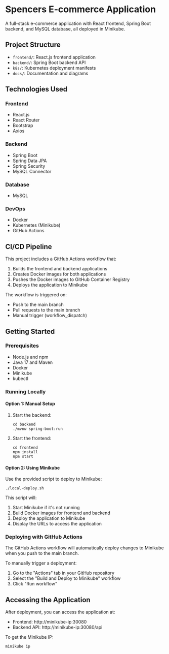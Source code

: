 # Spencers E-commerce Application

A full-stack e-commerce application with React frontend, Spring Boot backend, and MySQL database, all deployed in Minikube.

## Project Structure

- `frontend/`: React.js frontend application
- `backend/`: Spring Boot backend API
- `k8s/`: Kubernetes deployment manifests
- `docs/`: Documentation and diagrams

## Technologies Used

### Frontend
- React.js
- React Router
- Bootstrap
- Axios

### Backend
- Spring Boot
- Spring Data JPA
- Spring Security
- MySQL Connector

### Database
- MySQL

### DevOps
- Docker
- Kubernetes (Minikube)
- GitHub Actions

## CI/CD Pipeline

This project includes a GitHub Actions workflow that:

1. Builds the frontend and backend applications
2. Creates Docker images for both applications
3. Pushes the Docker images to GitHub Container Registry
4. Deploys the application to Minikube

The workflow is triggered on:
- Push to the main branch
- Pull requests to the main branch
- Manual trigger (workflow_dispatch)

## Getting Started

### Prerequisites
- Node.js and npm
- Java 17 and Maven
- Docker
- Minikube
- kubectl

### Running Locally

#### Option 1: Manual Setup

1. Start the backend:
   ```
   cd backend
   ./mvnw spring-boot:run
   ```

2. Start the frontend:
   ```
   cd frontend
   npm install
   npm start
   ```

#### Option 2: Using Minikube

Use the provided script to deploy to Minikube:

```
./local-deploy.sh
```

This script will:
1. Start Minikube if it's not running
2. Build Docker images for frontend and backend
3. Deploy the application to Minikube
4. Display the URLs to access the application

### Deploying with GitHub Actions

The GitHub Actions workflow will automatically deploy changes to Minikube when you push to the main branch.

To manually trigger a deployment:
1. Go to the "Actions" tab in your GitHub repository
2. Select the "Build and Deploy to Minikube" workflow
3. Click "Run workflow"

## Accessing the Application

After deployment, you can access the application at:

- Frontend: http://minikube-ip:30080
- Backend API: http://minikube-ip:30080/api

To get the Minikube IP:
```
minikube ip
```

